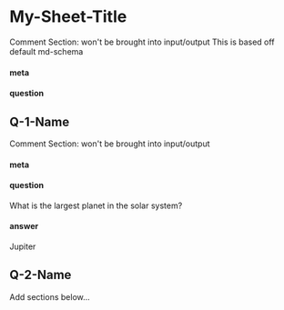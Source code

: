 # My-Sheet-Title
Comment Section: won't be brought into input/output
This is based off default md-schema
#### meta
#### question

## Q-1-Name
Comment Section: won't be brought into input/output
#### meta
#### question
What is the largest planet in the solar system?
#### answer
Jupiter

## Q-2-Name
Add sections below...